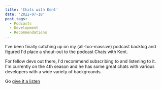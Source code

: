 ```yaml
---
title: 'Chats with Kent'
date: '2022-07-18'
post_tags:
  - Podcasts
  - Development
  - Recommendations
---
```


I've been finally catching up on my (all-too-massive) podcast backlog and figured I'd place a shout-out to the podcast Chats with Kent.
<!-- excerpt -->

For fellow devs out there, I'd recommend subscribing to and listening to it. I'm currently on the 4th season and he has some great chats with various developers with a wide variety of backgrounds.

Go [give it a listen](https://kentcdodds.com/chats/04)